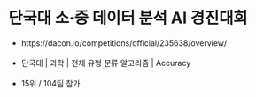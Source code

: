 # 단국대 소·중 데이터 분석 AI 경진대회
<ul>
  <li>https://dacon.io/competitions/official/235638/overview/</li><br>
  <li>단국대 | 과학 | 천체 유형 분류 알고리즘 | Accuracy </li><br>
  <li>15위 / 104팀 참가</li>
</ul>

